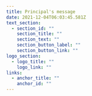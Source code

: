 ```yaml
---
title: Principal's message
date: 2021-12-04T06:03:45.581Z
text_section:
  - section_id: ""
    section_title: ""
    section_text: ""
    section_button_label: ""
    section_button_link: ""
logo_section:
  - logo_title: ""
    logo_link: ""
links:
  - anchor_title: ""
    anchor_id: ""
---
```

